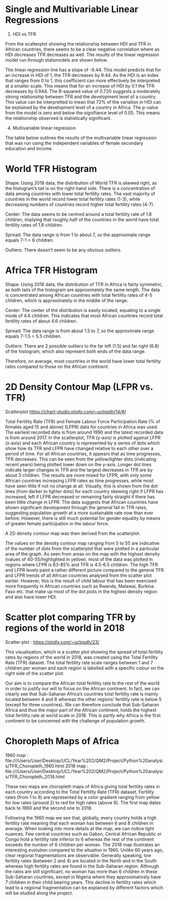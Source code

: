 
# Single and Multivariable Linear Regressions
1. HDI vs TFR


From the scatterplot showing the relationship between HDI and TFR in African countries, there seems to be a clear negative correlation where as HDI decreases TFR decreases as well. The results of the linear regression model run through statsmodels are shown below.  

The linear regression line has a  slope of -9.44. This model predicts that for an increase in HDI of 1, the TFR decreases by 9.44. As the HDI is an index that ranges from 0 to 1, this coefficient can more effectively be interpreted at a smaller scale. This means that for an increase of HDI by 0.1 the TFR decreases by 0.944. The R-squared value of 0.720 suggests a moderately strong relationship between TFR and the development level of a country. This value can be interpretted to mean that 72% of the variation in HDI can be explained by the development level of a country in Africa. The p-value from the model is zero and below the signifiance level of 0.05. This means the relationship observed is statistically significant. 


4. Multivariable linear regression

The table below outlines the results of the multivariable linear regression that was run using the independent variables of female secondary education and income.

# World TFR Histogram 
Shape: Using 2018 data, the distribution of World TFR is skewed right, as the histogram’s tail is on the right-hand side. There is a concentration of data among countries with lower total fertility rates. The vast majority of countries in the world record lower total fertility rates (1-3), while decreasing numbers of countries record higher total fertility rates (4-7).

Center: The data seems to be centred around a total fertility rate of 1.8 children, implying that roughly half of the countries in the world have total fertility rates of 1.8 children. 

Spread: The data range is from 1 to about 7, so the approximate range equals 7-1 = 6 children.

Outliers: There doesn’t seem to be any obvious outliers.


# Africa TFR Histogram 
Shape: Using 2018 data, the distribution of TFR in Africa is fairly symmetric, as both tails of the histogram are approximately the same length. The data is concentrated among African countries with total fertility rates of 4-5 children, which is approximately in the middle of the range. 

Center: The center of the distribution is easily located, equating to a single mode of 4.6 children. This indicates that most African countries record total fertility rates of about 4.6 children.

Spread: The data range is from about 1.5 to 7, so the approximate range equals 7-1.5 = 5.5 children.

Outliers: There are 2 possible outliers to the far left (1.5) and far right (6.8) of the histogram, which also represent both ends of the data range.


Therefore, on average, most countries in the world have lower total fertility rates compared to those on the African continent.  

# 2D Density Contour Map (LFPR vs. TFR)

Scatterplot https://chart-studio.plotly.com/~uclqsdh/14/#/

Total Fertility Rate (TFR) and Female Labour Force Participation Rate (% of females aged 15 and above) (LFPR) data for countries in Africa was used. The earliest recorded data is from around 1990 and the latest recorded data is from around 2017. In the scatterplot, TFR (y-axis) is plotted against LFPR (x-axis) and each African country is represented by a series of dots which show how its TFR and LFPR have changed relative to each other over a period of time. For all African countries, it appears that as time progresses, TFR decreases. This can be seen from the yellow/lighter dots (indicating recent years) being plotted lower down on the y-axis. Longer dot lines indicate larger changes in TFR and the largest decreases in TFR are by about 3 children. The results are more mixed for LFPR, with only some African countries increasing LFPR rates as time progresses, while most have seen little if not no change at all. Visually, this is shown from the dot lines (from darker to lighter dots) for each country skewing right if LFPR has increased, left if LFPR decreased or remaining fairly straight if there has been little change in LFPR. The data suggests that African countries have shown significant development through the general fall in TFR rates, suggesting population growth at a more sustainable rate now than ever before. However, there is still much potential for gender equality by means of greater female participation in the labour force.


A 2D density contour map was then derived from the scatterplot. 

The values on the density contour map ranging from 5 to 55 are indicative of the number of dots from the scatterplot that were plotted in a particular area of the graph. As seen from areas on the map with the highest density (values of 40-55/highlighted in yellow), most of the data was plotted in regions where LFPR is 63-85% and TFR is 4.5-6.5 children. The high TFR and LFPR levels paint a rather different picture compared to the general TFR and LFPR trends of all African countries analysed from the scatter plot earlier. However, this is the result of child labour that has been exercised more frequently in African countries such as Rwanda, Malawai, Burkina Faso etc. that make up most of the dot plots in the highest density region and also have lower HDI.

# Scatter plot comparing TFR by regions of the world in 2018 

Scatter plot : https://plotly.com/~uclqsdh/23/ 

This visualisation, which is a scatter plot showing the spread of total fertility rates by regions of the world in 2018, was created using the Total Fertility Rate (TFR) dataset. The total fertility rate scale ranges between 1 and 7 children per woman and each region is labelled with a specific colour on the right side of the scatter plot.

Our aim is to compare the African total fertility rate to the rest of the world in order to justify our will to focus on the African continent. In fact,  we can clearly see that Sub-Saharan Africa’s countries total fertility rate is mainly located between 4 and 6 whereas the other regions’ fertility rate is below 5 (except for three countries). We can therefore conclude that Sub-Saharan Africa and thus the major part of the African continent, holds the highest total fertility rate at world scale in 2018. This is partly why Africa is the first continent to be concerned with the challenge of population growth. 


# Choropleth Maps of Africa 

1960 map : file:///Users/User/Desktop/UCL/Year%202/QM2/Project/Python%20analysis/TFR_Choropleth_1960.html 
2018 map : file:///Users/User/Desktop/UCL/Year%202/QM2/Project/Python%20analysis/TFR_Choropleth_2018.html 

These two maps are choropleth maps of Africa giving total fertility rates in each country according to the Total Fertility Rate (TFR) dataset. Fertility rates (from 1 to 8) are represented by a color gradient ranging from yellow for low rates (around 2) to red for high rates (above 6). The first map dates back to 1960 and the second one to 2018. 

Following the 1960 map we see that, globally, every country holds a high fertility rate meaning that each woman has between 6 and 8 children in average. When looking into more details at the map, we can notice light nuances. Few central countries such as Gabon, Central African Republic or Congo hold a fertility rate inferior to 6 whereas the rest of the continent exceeds the number of 6 children per woman. 
The 2018 map illustrates an interesting evolution compared to the situation in 1960. Unlike 60 years ago, clear regional fragmentations are observable. Generally speaking, low fertility rates (between 2 and 4) are located in the North and in the South whereas high fertility rates are found in the Sub-Saharan region. Although the rates are still significant, no woman has more than 6 children in these Sub-Saharan countries, except in Nigeria where they approximatively  have 7 children in their child bearing years. 
This decline in fertility rates which lead to a regional fragmentation can be explained by different factors which will be studied along the project. 

















